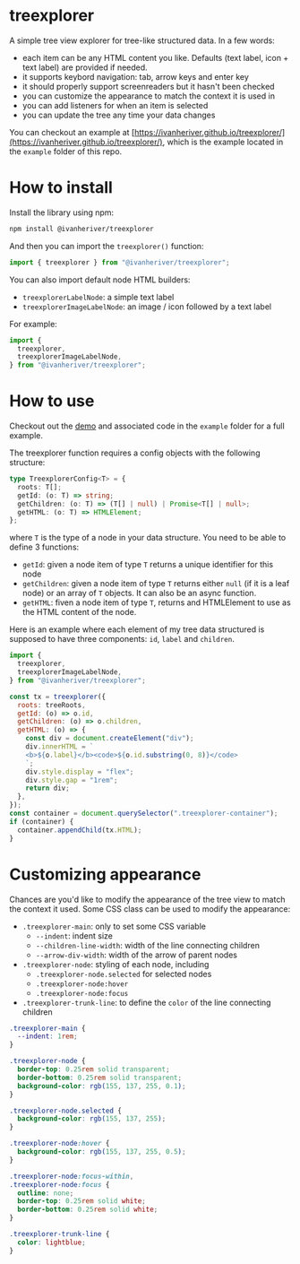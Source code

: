 # treexplorer

A simple tree view explorer for tree-like structured data.
In a few words:

- each item can be any HTML content you like. Defaults (text label, icon + text label) are provided if needed.
- it supports keybord navigation: tab, arrow keys and enter key
- it should properly support screenreaders but it hasn't been checked
- you can customize the appearance to match the context it is used in
- you can add listeners for when an item is selected
- you can update the tree any time your data changes

You can checkout an example at [https://ivanheriver.github.io/treexplorer/](https://ivanheriver.github.io/treexplorer/), which is the example located in the `example` folder of this repo.

# How to install

Install the library using npm:

```bash
npm install @ivanheriver/treexplorer
```

And then you can import the `treexplorer()` function:

```js
import { treexplorer } from "@ivanheriver/treexplorer";
```

You can also import default node HTML builders:

- `treexplorerLabelNode`: a simple text label
- `treexplorerImageLabelNode`: an image / icon followed by a text label

For example:

```js
import {
  treexplorer,
  treexplorerImageLabelNode,
} from "@ivanheriver/treexplorer";
```

# How to use

Checkout out the [demo](https://ivanheriver.github.io/treexplorer/) and associated code in the `example` folder for a full example.

The treexplorer function requires a config objects with the following structure:

```ts
type TreexplorerConfig<T> = {
  roots: T[];
  getId: (o: T) => string;
  getChildren: (o: T) => (T[] | null) | Promise<T[] | null>;
  getHTML: (o: T) => HTMLElement;
};
```

where `T` is the type of a node in your data structure.
You need to be able to define 3 functions:

- `getId`: given a node item of type `T` returns a unique identifier for this node
- `getChildren`: given a node item of type `T` returns either `null` (if it is a leaf node) or an array of `T` objects. It can also be an async function.
- `getHTML`: fiven a node item of type `T`, returns and HTMLElement to use as the HTML content of the node.

Here is an example where each element of my tree data structured is supposed to have three components: `id`, `label` and `children`.

```js
import {
  treexplorer,
  treexplorerImageLabelNode,
} from "@ivanheriver/treexplorer";

const tx = treexplorer({
  roots: treeRoots,
  getId: (o) => o.id,
  getChildren: (o) => o.children,
  getHTML: (o) => {
    const div = document.createElement("div");
    div.innerHTML = `
    <b>${o.label}</b><code>${o.id.substring(0, 8)}</code>
    `;
    div.style.display = "flex";
    div.style.gap = "1rem";
    return div;
  },
});
const container = document.querySelector(".treexplorer-container");
if (container) {
  container.appendChild(tx.HTML);
}
```

# Customizing appearance

Chances are you'd like to modify the appearance of the tree view to match the context it used.
Some CSS class can be used to modify the appearance:

- `.treexplorer-main`: only to set some CSS variable
  - `--indent`: indent size
  - `--children-line-width`: width of the line connecting children
  - `--arrow-div-width`: width of the arrow of parent nodes
- `.treexplorer-node`: styling of each node, including
  - `.treexplorer-node.selected` for selected nodes
  - `.treexplorer-node:hover`
  - `.treexplorer-node:focus`
- `.treexplorer-trunk-line`: to define the `color` of the line connecting children

```css
.treexplorer-main {
  --indent: 1rem;
}

.treexplorer-node {
  border-top: 0.25rem solid transparent;
  border-bottom: 0.25rem solid transparent;
  background-color: rgb(155, 137, 255, 0.1);
}

.treexplorer-node.selected {
  background-color: rgb(155, 137, 255);
}

.treexplorer-node:hover {
  background-color: rgb(155, 137, 255, 0.5);
}

.treexplorer-node:focus-within,
.treexplorer-node:focus {
  outline: none;
  border-top: 0.25rem solid white;
  border-bottom: 0.25rem solid white;
}

.treexplorer-trunk-line {
  color: lightblue;
}
```
